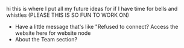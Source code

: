hi this is where I put all my future ideas for if I have time for bells and whistles (PLEASE THIS IS SO FUN TO WORK ON)

- Have a little message that's like "Refused to connect? Access the website here for website node
- About the Team section?
